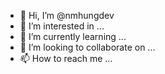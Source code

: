 - 👋 Hi, I’m @nmhungdev
- 👀 I’m interested in ...
- 🌱 I’m currently learning ...
- 💞️ I’m looking to collaborate on ...
- 📫 How to reach me ...

<!---
manhhunghusc/manhhunghusc is a ✨ special ✨ repository because its `README.md` (this file) appears on your GitHub profile.
You can click the Preview link to take a look at your changes.
--->
